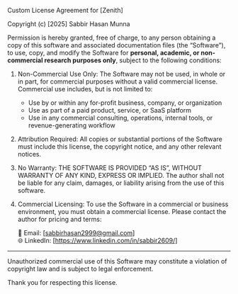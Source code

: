 Custom License Agreement for [Zenith]

Copyright (c) [2025] Sabbir Hasan Munna

Permission is hereby granted, free of charge, to any person obtaining a copy of this software and associated documentation files (the “Software”), to use, copy, and modify the Software for **personal, academic, or non-commercial research purposes only**, subject to the following conditions:

1. Non-Commercial Use Only:
   The Software may not be used, in whole or in part, for commercial purposes without a valid commercial license.
   Commercial use includes, but is not limited to:
   - Use by or within any for-profit business, company, or organization
   - Use as part of a paid product, service, or SaaS platform
   - Use in any commercial consulting, operations, internal tools, or revenue-generating workflow

2. Attribution Required:
   All copies or substantial portions of the Software must include this license, the copyright
   notice, and any other relevant notices.

3. No Warranty:
   THE SOFTWARE IS PROVIDED “AS IS”, WITHOUT WARRANTY OF ANY KIND, EXPRESS OR IMPLIED.
   The author shall not be liable for any claim, damages, or liability arising from the use of this software.

4. Commercial Licensing:
   To use the Software in a commercial or business environment, you must obtain a commercial license.
   Please contact the author for pricing and terms:

   📧 Email: [sabbirhasan2999@gmail.com]  
   🌐 LinkedIn: [https://www.linkedin.com/in/sabbir2609/]

---

Unauthorized commercial use of this Software may constitute a violation of copyright law and is subject to legal enforcement.

Thank you for respecting this license.

